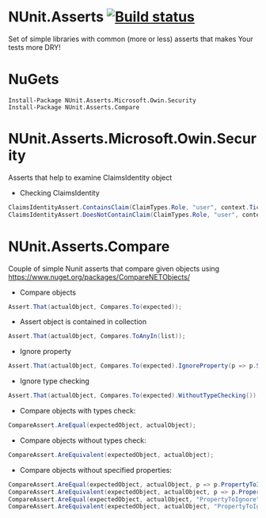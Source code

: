 NUnit.Asserts [![Build status](https://ci.appveyor.com/api/projects/status/w8uem84janv84u5o?retina=true)](https://ci.appveyor.com/project/mgibas/nunit-asserts)
==================
Set of simple libraries with common (more or less) asserts that makes Your tests more DRY!

NuGets
====
```
Install-Package NUnit.Asserts.Microsoft.Owin.Security
Install-Package NUnit.Asserts.Compare
```

NUnit.Asserts.Microsoft.Owin.Security
==================
Asserts that help to examine ClaimsIdentity object

- Checking ClaimsIdentity
```csharp
ClaimsIdentityAssert.ContainsClaim(ClaimTypes.Role, "user", context.Ticket.Identity);
ClaimsIdentityAssert.DoesNotContainClaim(ClaimTypes.Role, "user", context.Ticket.Identity);
```

NUnit.Asserts.Compare
==================
Couple of simple Nunit asserts that compare given objects using https://www.nuget.org/packages/CompareNETObjects/

- Compare objects
```csharp
Assert.That(actualObject, Compares.To(expected));
```

- Assert object is contained in collection
```csharp
Assert.That(actualObject, Compares.ToAnyIn(list));
```

- Ignore property
```csharp
Assert.That(actualObject, Compares.To(expected).IgnoreProperty(p => p.Some));
```

- Ignore type checking
```csharp
Assert.That(actualObject, Compares.To(expected).WithoutTypeChecking());
```

- Compare objects with types check:
```csharp
CompareAssert.AreEqual(expectedObject, actualObject);
```

- Compare objects without types check:
```csharp
CompareAssert.AreEquivalent(expectedObject, actualObject);
```

- Compare objects without specified properties:
```csharp
CompareAssert.AreEqual(expectedObject, actualObject, p => p.PropertyToIgnore, p => p.OtherPropertyToIgnore);
CompareAssert.AreEquivalent(expectedObject, actualObject, p => p.PropertyToIgnore, p => p.OtherPropertyToIgnore);
CompareAssert.AreEqual(expectedObject, actualObject, "PropertyToIgnore", "OtherPropertyToIgnore");
CompareAssert.AreEquivalent(expectedObject, actualObject, "PropertyToIgnore", "OtherPropertyToIgnore");
```
